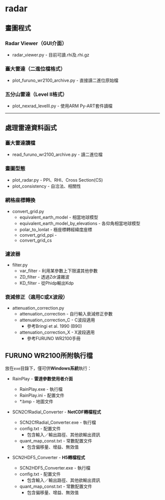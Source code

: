 # radar

## 畫圖程式

### Radar Viewer（GUI介面）
- radar_viewer.py - 目前可讀.rhi及.rhi.gz

### 臺大雷達（二進位檔格式）
- plot_furuno_wr2100_archive.py - 直接讀二進位原始檔

### 五分山雷達（Level II格式）
- plot_nexrad_levelII.py - 使用ARM Py-ART套件讀檔

---
## 處理雷達資料函式

### 臺大雷達讀檔
- read_furuno_wr2100_archive.py - 讀二進位檔

### 畫圖型態
- plot_radar.py - PPI、RHI、Cross Section(CS)
- plot_consistency - 自洽法、相關性

### 網格座標轉換
- convert_grid.py
  - equivalent_earth_model - 相當地球模型
  - equivalent_earth_model_by_elevations - 各仰角相當地球模型
  - polar_to_lonlat - 極座標轉經緯度座標
  - convert_grid_ppi - 
  - convert_grid_cs

### 濾波器
- filter.py
  - var_filter - 利用某參數上下限濾其他參數
  - ZD_filter - 透過Zdr濾雜波
  - KD_filter - 從Phidp輸出Kdp

### 衰減修正（適用C或X波段）
- attenuation_correction.py
  - attenuation_correction - 自行輸入衰減修正參數
  - attenuation_correction_C - C波段適用
    - 參考Bringi et al. 1990 (B90)
  - attenuation_correction_X - X波段適用
    - 參考FURUNO WR2100手冊

## FURUNO WR2100所附執行檔

放在`exe`目錄下，僅可供**Windows系統**執行：

- RainPlay - **雷達參數使用者介面**
  - RainPlay.exe - 執行檔
  - RainPlay.ini - 配置文件
  - *.bmp - 地圖文件

- SCN2CfRadial_Converter - **NetCDF轉檔程式**
  - SCN2CfRadial_Converter.exe - 執行檔
  - config.txt - 配置文件
    - 包含輸入／輸出路徑、其他欲輸出資訊
  - quant_map_const.txt - 常數配置文件
    - 包含偏移量、增益、無效值

- SCN2HDF5_Converter - **H5轉檔程式**
  - SCN2HDF5_Converter.exe - 執行檔
  - config.txt - 配置文件
    - 包含輸入／輸出路徑、其他欲輸出資訊
  - quant_map_const.txt - 常數配置文件
    - 包含偏移量、增益、無效值
